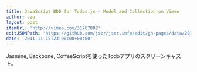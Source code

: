 ```yaml
---
title: JavaScript BDD for Todos.js - Model and Collection on Vimeo
author: azu
layout: post
itemUrl: 'http://vimeo.com/31767882'
editJSONPath: 'https://github.com/jser/jser.info/edit/gh-pages/data/2011/11/index.json'
date: '2011-11-15T23:00:00+00:00'
---
```

Jasmine, Backbone, CoffeeScriptを使ったTodoアプリのスクリーンキャスト。
